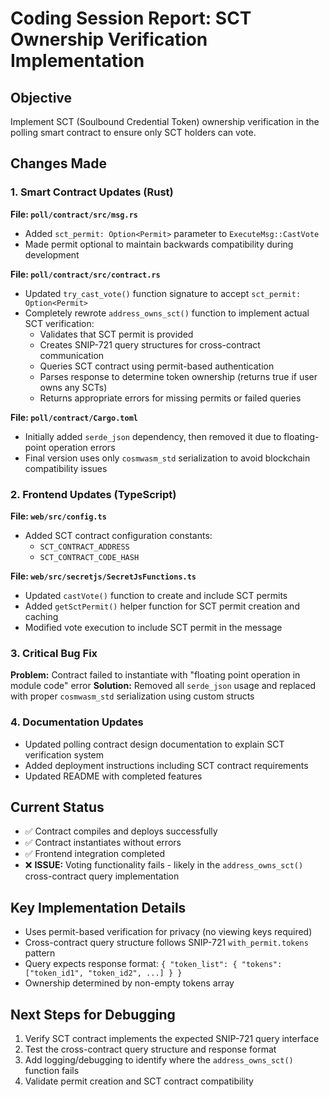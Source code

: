 # Coding Session Report: SCT Ownership Verification Implementation

## **Objective**
Implement SCT (Soulbound Credential Token) ownership verification in the polling smart contract to ensure only SCT holders can vote.

## **Changes Made**

### **1. Smart Contract Updates (Rust)**

**File: `poll/contract/src/msg.rs`**
- Added `sct_permit: Option<Permit>` parameter to `ExecuteMsg::CastVote`
- Made permit optional to maintain backwards compatibility during development

**File: `poll/contract/src/contract.rs`**
- Updated `try_cast_vote()` function signature to accept `sct_permit: Option<Permit>`
- Completely rewrote `address_owns_sct()` function to implement actual SCT verification:
  - Validates that SCT permit is provided
  - Creates SNIP-721 query structures for cross-contract communication
  - Queries SCT contract using permit-based authentication
  - Parses response to determine token ownership (returns true if user owns any SCTs)
  - Returns appropriate errors for missing permits or failed queries

**File: `poll/contract/Cargo.toml`**
- Initially added `serde_json` dependency, then removed it due to floating-point operation errors
- Final version uses only `cosmwasm_std` serialization to avoid blockchain compatibility issues

### **2. Frontend Updates (TypeScript)**

**File: `web/src/config.ts`**
- Added SCT contract configuration constants:
  - `SCT_CONTRACT_ADDRESS`
  - `SCT_CONTRACT_CODE_HASH`

**File: `web/src/secretjs/SecretJsFunctions.ts`**
- Updated `castVote()` function to create and include SCT permits
- Added `getSctPermit()` helper function for SCT permit creation and caching
- Modified vote execution to include SCT permit in the message

### **3. Critical Bug Fix**
**Problem:** Contract failed to instantiate with "floating point operation in module code" error
**Solution:** Removed all `serde_json` usage and replaced with proper `cosmwasm_std` serialization using custom structs

### **4. Documentation Updates**
- Updated polling contract design documentation to explain SCT verification system
- Added deployment instructions including SCT contract requirements
- Updated README with completed features

## **Current Status**
- ✅ Contract compiles and deploys successfully
- ✅ Contract instantiates without errors
- ✅ Frontend integration completed
- ❌ **ISSUE:** Voting functionality fails - likely in the `address_owns_sct()` cross-contract query implementation

## **Key Implementation Details**
- Uses permit-based verification for privacy (no viewing keys required)
- Cross-contract query structure follows SNIP-721 `with_permit.tokens` pattern
- Query expects response format: `{ "token_list": { "tokens": ["token_id1", "token_id2", ...] } }`
- Ownership determined by non-empty tokens array

## **Next Steps for Debugging**
1. Verify SCT contract implements the expected SNIP-721 query interface
2. Test the cross-contract query structure and response format
3. Add logging/debugging to identify where the `address_owns_sct()` function fails
4. Validate permit creation and SCT contract compatibility